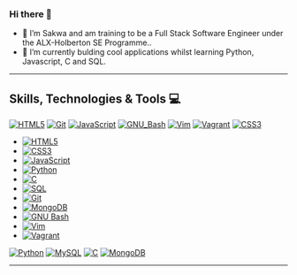 ### Hi there 👋


- 🔭 I’m Sakwa and am training to be a Full Stack Software Engineer under the ALX-Holberton SE Programme..
- 🌱 I’m currently bulding cool applications whilst learning Python, Javascript, C and SQL.

---

## Skills, Technologies & Tools :computer:

[![HTML5](https://img.shields.io/badge/≡-HTML5-E34F26?&style=flat-square&logo=html5&labelColor=282828)](https://developer.mozilla.org/en-US/docs/Web/HTML)
[![Git](https://img.shields.io/badge/≡-Git-F05032?logo=git&style=flat-square&labelColor=282828)](https://git-scm.com/)
[![JavaScript](https://img.shields.io/badge/≡-JavaScript-F7DF1E?logo=javascript&style=flat-square&labelColor=282828)](https://developer.mozilla.org/en-US/docs/Web/javascript)
[![GNU_Bash](https://img.shields.io/badge/≡-GNU_Bash-4EAA25?logo=GNU-Bash&style=flat-square&labelColor=282828)](https://www.gnu.org/software/bash/)
[![Vim](https://img.shields.io/badge/≡-Vim-019733?logo=Vim&style=flat-square&logoColor=019733&labelColor=282828)](https://www.vim.org/)
[![Vagrant](https://img.shields.io/badge/≡-Vagrant-1563FF?logo=vagrant&style=flat-square&logoColor=1563FF&labelColor=282828)](https://www.vagrantup.com/)
[![CSS3](https://img.shields.io/badge/≡-CSS3-1572B6?logo=css3&style=flat-square&logoColor=1572B6&labelColor=282828)](https://developer.mozilla.org/en-US/docs/Web/CSS)

- [![HTML5](https://img.shields.io/badge/≡-HTML5-E34F26?style=flat-square&logo=html5&labelColor=282828)](https://developer.mozilla.org/en-US/docs/Web/HTML)
- [![CSS3](https://img.shields.io/badge/≡-CSS3-1572B6?style=flat-square&logo=css3&labelColor=282828)](https://developer.mozilla.org/en-US/docs/Web/CSS)
- [![JavaScript](https://img.shields.io/badge/≡-JavaScript-F7DF1E?style=flat-square&logo=javascript&labelColor=282828)](https://developer.mozilla.org/en-US/docs/Web/javascript)
- [![Python](https://img.shields.io/badge/≡-Python-3776AB?style=flat-square&logo=python&labelColor=282828)](https://www.python.org/)
- [![C](https://img.shields.io/badge/≡-C-A8B9CC?style=flat-square&logo=c&labelColor=282828)](https://www.gnu.org/software/gnu-c-manual/gnu-c-manual.html)
- [![SQL](https://img.shields.io/badge/≡-SQL-4479A1?style=flat-square&logo=postgresql&labelColor=282828)](https://en.wikipedia.org/wiki/SQL)
- [![Git](https://img.shields.io/badge/≡-Git-F05032?style=flat-square&logo=git&labelColor=282828)](https://git-scm.com/)
- [![MongoDB](https://img.shields.io/badge/≡-MongoDB-47A248?style=flat-square&logo=mongodb&labelColor=282828)](https://www.mongodb.com/)
- [![GNU Bash](https://img.shields.io/badge/≡-GNU_Bash-4EAA25?style=flat-square&logo=gnu-bash&labelColor=282828)](https://www.gnu.org/software/bash/)
- [![Vim](https://img.shields.io/badge/≡-Vim-019733?style=flat-square&logo=vim&labelColor=282828)](https://www.vim.org/)
- [![Vagrant](https://img.shields.io/badge/≡-Vagrant-1563FF?style=flat-square&logo=vagrant&labelColor=282828)](https://www.vagrantup.com/)

[![Python](https://img.shields.io/badge/≡-Python-3776AB?logo=Python&style=flat-square&labelColor=282828)](https://www.python.org/)
[![MySQL](https://img.shields.io/badge/≡-MySQL-4479A1?logo=mysql&style=flat-square&labelColor=282828)](https://www.mysql.com/)
[![C](https://img.shields.io/badge/≡-Language-A8B9CC?logo=C&style=flat-square&labelColor=282829)](https://www.gnu.org/software/gnu-c-manual/gnu-c-manual.html)
[![MongoDB](https://img.shields.io/badge/≡-MongoDB-47A248?logo=mongodb&style=flat-square&logoColor=white&labelColor=282828)](https://www.mongodb.com/)



---
